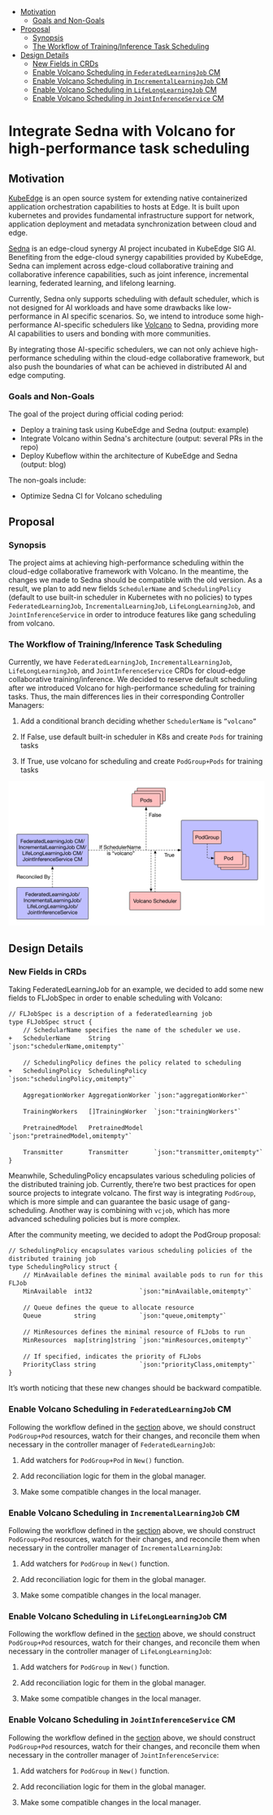 - [Motivation](#motivation)
    - [Goals and Non-Goals](#goals-and-non-goals)
- [Proposal](#proposal)
    - [Synopsis](#synopsis)
    - [The Workflow of Training/Inference Task Scheduling](#the-workflow-of-traininginference-task-scheduling)
- [Design Details](#design-details)
    - [New Fields in CRDs](#new-fields-in-crds)
    - [Enable Volcano Scheduling in `FederatedLearningJob` CM](#enable-volcano-scheduling-in-federatedlearningjob-cm)
    - [Enable Volcano Scheduling in `IncrementalLearningJob` CM](#enable-volcano-scheduling-in-incrementallearningjob-cm)
    - [Enable Volcano Scheduling in `LifeLongLearningJob` CM](#enable-volcano-scheduling-in-lifelonglearningjob-cm)
    - [Enable Volcano Scheduling in `JointInferenceService` CM](#enable-volcano-scheduling-in-jointinferenceservice-cm)


# Integrate Sedna with Volcano for high-performance task scheduling

## Motivation

[KubeEdge](https://kubeedge.io) is an open source system for extending native containerized application orchestration capabilities to hosts at Edge. It is built upon kubernetes and provides fundamental infrastructure support for network, application deployment and metadata synchronization between cloud and edge.

[Sedna](https://github.com/kubeedge/sedna) is an edge-cloud synergy AI project incubated in KubeEdge SIG AI. Benefiting from the edge-cloud synergy capabilities provided by KubeEdge, Sedna can implement across edge-cloud collaborative training and collaborative inference capabilities, such as joint inference, incremental learning, federated learning, and lifelong learning. 

Currently, Sedna only supports scheduling with default scheduler, which is not designed for AI workloads and have some drawbacks like low-performance in AI specific scenarios. So, we intend to introduce some high-performance AI-specific schedulers like [Volcano](https://volcano.sh/en/) to Sedna, providing more AI capabilities to users and bonding with more communities. 

By integrating those AI-specific schedulers, we can not only achieve high-performance scheduling within the cloud-edge collaborative framework, but also push the boundaries of what can be achieved in distributed AI and edge computing.

### Goals and Non-Goals

The goal of the project during official coding period:
- Deploy a training task using KubeEdge and Sedna (output: example)
- Integrate Volcano within Sedna's architecture (output: several PRs in the repo)
- Deploy Kubeflow within the architecture of KubeEdge and Sedna (output: blog)

The non-goals include:
- Optimize Sedna CI for Volcano scheduling

## Proposal

### Synopsis

The project aims at achieving high-performance scheduling within the cloud-edge collaborative framework with Volcano. In the meantime, the changes we made to Sedna should be compatible with the old version. As a result, we plan to add new fields `SchedulerName` and `SchedulingPolicy` (default to use built-in scheduler in Kubernetes with no policies) to types `FederatedLearningJob`, `IncrementalLearningJob`, `LifeLongLearningJob`, and `JointInferenceService` in order to introduce features like gang scheduling from volcano.

### The Workflow of Training/Inference Task Scheduling

Currently, we have `FederatedLearningJob`, `IncrementalLearningJob`, `LifeLongLearningJob`, and `JointInferenceService` CRDs for cloud-edge collaborative training/inference. We decided to reserve default scheduling after we introduced Volcano for high-performance scheduling for training tasks. Thus, the main differences lies in their corresponding Controller Managers:

1. Add a conditional branch deciding whether `SchedulerName` is `”volcano”`

2. If False, use default built-in scheduler in K8s and create `Pods` for training tasks

3. If True, use volcano for scheduling and create `PodGroup+Pods` for training tasks

![](./images/integrate-volcano-scheduling_workflow.png)

## Design Details

### New Fields in CRDs

Taking FederatedLearningJob for an example, we decided to add some new fields to FLJobSpec in order to enable scheduling with Volcano:

```Golang
// FLJobSpec is a description of a federatedlearning job
type FLJobSpec struct {
    // SchedularName specifies the name of the scheduler we use.
+   SchedulerName     String            `json:"schedulerName,omitempty"`

    // SchedulingPolicy defines the policy related to scheduling
+   SchedulingPolicy  SchedulingPolicy  `json:"schedulingPolicy,omitempty"`

    AggregationWorker AggregationWorker `json:"aggregationWorker"`

    TrainingWorkers   []TrainingWorker  `json:"trainingWorkers"`

    PretrainedModel   PretrainedModel   `json:"pretrainedModel,omitempty"`

    Transmitter       Transmitter       `json:"transmitter,omitempty"`
}
```

Meanwhile, SchedulingPolicy encapsulates various scheduling policies of the distributed training job. Currently, there’re two best practices for open source projects to integrate volcano. The first way is integrating `PodGroup`, which is more simple and can guarantee the basic usage of gang-scheduling. Another way is combining with `vcjob`, which has more advanced scheduling policies but is more complex.

After the community meeting, we decided to adopt the PodGroup proposal:

```Golang
// SchedulingPolicy encapsulates various scheduling policies of the distributed training job
type SchedulingPolicy struct {
    // MinAvailable defines the minimal available pods to run for this FLJob
    MinAvailable  int32             `json:"minAvailable,omitempty"`

    // Queue defines the queue to allocate resource
    Queue         string            `json:"queue,omitempty"`

    // MinResources defines the minimal resource of FLJobs to run
    MinResources  map[string]string `json:"minResources,omitempty"`

    // If specified, indicates the priority of FLJobs
    PriorityClass string            `json:"priorityClass,omitempty"`
}

```

It’s worth noticing that these new changes should be backward compatible.

### Enable Volcano Scheduling in `FederatedLearningJob` CM

Following the workflow defined in the [section](#the-workflow-of-traininginference-task-scheduling) above, we should construct `PodGroup+Pod` resources, watch for their changes, and reconcile them when necessary in the controller manager of `FederatedLearningJob`:

1. Add watchers for `PodGroup+Pod` in `New()` function.

2. Add reconciliation logic for them in the global manager.

3. Make some compatible changes in the local manager.

### Enable Volcano Scheduling in `IncrementalLearningJob` CM

Following the workflow defined in the [section](#the-workflow-of-traininginference-task-scheduling) above, we should construct `PodGroup+Pod` resources, watch for their changes, and reconcile them when necessary in the controller manager of `IncrementalLearningJob`:

1. Add watchers for `PodGroup` in `New()` function.

2. Add reconciliation logic for them in the global manager.

3. Make some compatible changes in the local manager.

### Enable Volcano Scheduling in `LifeLongLearningJob` CM

Following the workflow defined in the [section](#the-workflow-of-traininginference-task-scheduling) above, we should construct `PodGroup+Pod` resources, watch for their changes, and reconcile them when necessary in the controller manager of `LifeLongLearningJob`:

1. Add watchers for `PodGroup` in `New()` function.

2. Add reconciliation logic for them in the global manager.

3. Make some compatible changes in the local manager.

### Enable Volcano Scheduling in `JointInferenceService` CM

Following the workflow defined in the [section](#the-workflow-of-traininginference-task-scheduling) above, we should construct `PodGroup+Pod` resources, watch for their changes, and reconcile them when necessary in the controller manager of `JointInferenceService`:

1. Add watchers for `PodGroup` in `New()` function.

2. Add reconciliation logic for them in the global manager.

3. Make some compatible changes in the local manager.
